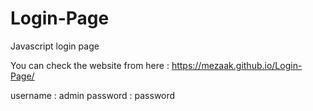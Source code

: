 # Login-Page
Javascript login page

You can check the website from here : 
https://mezaak.github.io/Login-Page/

username : admin
password : password
